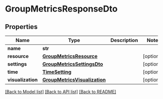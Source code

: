 # GroupMetricsResponseDto

## Properties
Name | Type | Description | Notes
------------ | ------------- | ------------- | -------------
**name** | **str** |  | 
**resource** | [**GroupMetricsResource**](GroupMetricsResource.md) |  | [optional] 
**settings** | [**GroupMetricsSettingsDto**](GroupMetricsSettingsDto.md) |  | [optional] 
**time** | [**TimeSetting**](TimeSetting.md) |  | [optional] 
**visualization** | [**GroupMetricsVisualization**](GroupMetricsVisualization.md) |  | [optional] 

[[Back to Model list]](../README.md#documentation-for-models) [[Back to API list]](../README.md#documentation-for-api-endpoints) [[Back to README]](../README.md)


